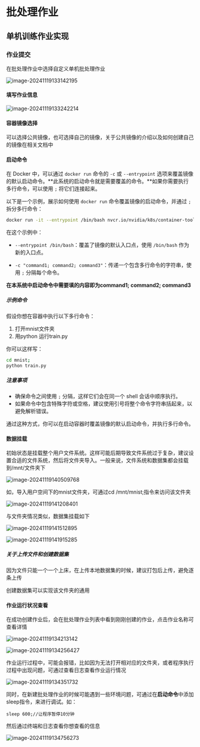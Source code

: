 # 批处理作业

## 单机训练作业实现

### 作业提交

在批处理作业中选择自定义单机批处理作业

![image-20241119133142195](./assets/image-20241119133142195.png)

#### 填写作业信息

![image-20241119133242214](./assets/image-20241119133242214.png)

#### 容器镜像选择

可以选择公共镜像，也可选择自己的镜像，关于公共镜像的介绍以及如何创建自己的镜像在相关文档中

#### 启动命令

在 Docker 中，可以通过 `docker run` 命令的 `-c` 或 `--entrypoint` 选项来覆盖镜像的默认启动命令。**此系统的启动命令就是需要覆盖的命令。**如果你需要执行多行命令，可以使用 `;` 将它们连接起来。

以下是一个示例，展示如何使用 `docker run` 命令覆盖镜像的启动命令，并通过 `;` 拆分多行命令：

```bash
docker run -it --entrypoint /bin/bash nvcr.io/nvidia/k8s/container-toolkit:v1.17.1-ubuntu20.04 -c "command1; command2; command3"
```

在这个示例中：
- `--entrypoint /bin/bash`：覆盖了镜像的默认入口点，使用 `/bin/bash` 作为新的入口点。

- `-c "command1; command2; command3"`：传递一个包含多行命令的字符串，使用 `;` 分隔每个命令。

**在本系统中启动命令中需要填的内容即为command1; command2; command3**

##### 示例命令

假设你想在容器中执行以下多行命令：
1. 打开mnist文件夹
2. 用python 运行train.py

你可以这样写：

```bash
cd mnist;
python train.py
```

##### 注意事项
- 确保命令之间使用 `;` 分隔，这样它们会在同一个 shell 会话中顺序执行。
- 如果命令中包含特殊字符或空格，建议使用引号将整个命令字符串括起来，以避免解析错误。

通过这种方式，你可以在启动容器时覆盖镜像的默认启动命令，并执行多行命令。

#### 数据挂载

初始状态是挂载整个用户文件系统。这样可能后期导致文件系统过于复杂，建议设置合适的文件系统，然后将文件夹导入。一般来说，文件系统和数据集都会挂载到/mnt/文件夹下

![image-20241119140509768](./assets/image-20241119140509768.png)

如，导入用户空间下的mnist文件夹，可通过cd /mnt/mnist;指令来访问该文件夹

![image-20241119141208401](./assets/image-20241119141208401.png)

与文件夹情况类似，数据集挂载如下

![image-20241119141512895](./assets/image-20241119141512895.png)

![image-20241119141915285](./assets/image-20241119141915285.png)

##### 关于上传文件和创建数据集

因为文件只能一个一个上床，在上传本地数据集的时候，建议打包后上传，避免逐条上传

创建数据集可以实现该文件夹的通用

#### 作业运行状况查看

在成功创建作业后，会在批处理作业列表中看到刚刚创建的作业，点击作业名称可查看详情

![image-20241119134213142](./assets/image-20241119134213142.png)

![image-20241119134256427](./assets/image-20241119134256427.png)

作业运行过程中，可能会报错，比如因为无法打开相对应的文件夹，或者程序执行过程中出现问题，可通过查看日志查看作业运行情况

![image-20241119134351732](./assets/image-20241119134351732.png)



同时，在新建批处理作业的时候可能遇到一些环境问题，可通过在**启动命令**中添加sleep指令，来进行调试。如：

```
sleep 600;//让程序暂停10分钟
```

然后通过终端和日志查看你想查看的信息

![image-20241119134756273](./assets/image-20241119134756273.png)
